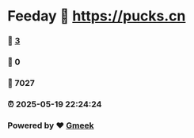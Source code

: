 # Feeday :link: https://pucks.cn 
### :page_facing_up: [3](https://pucks.cn/tag.html) 
### :speech_balloon: 0 
### :hibiscus: 7027 
### :alarm_clock: 2025-05-19 22:24:24 
### Powered by :heart: [Gmeek](https://github.com/Meekdai/Gmeek)
